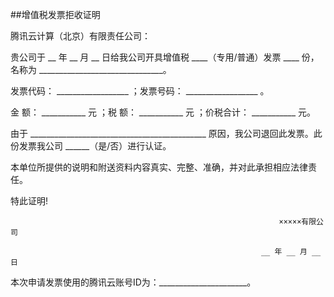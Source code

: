 ##增值税发票拒收证明

腾讯云计算（北京）有限责任公司：

贵公司于 __ 年 __ 月 __ 日给我公司开具增值税 ____（专用/普通）发票 ____ 份，名称为 _______________________________。
                                      
发票代码： __________________ ；发票号码： __________________ 。
                    
金 额： ___________ 元 ；税 额： ___________ 元 ；价税合计： ___________ 元。

由于 ____________________________________________ 原因，我公司退回此发票。此份发票我公司 ______（是/否）进行认证。

本单位所提供的说明和附送资料内容真实、完整、准确，并对此承担相应法律责任。

特此证明!

																×××××有限公司

															__ 年 __ 月 __ 日

                                             
本次申请发票使用的腾讯云账号ID为：______________________。